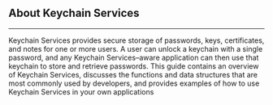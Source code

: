 

## About Keychain Services
-----
Keychain Services provides secure storage of passwords, keys, certificates, and notes for one or more users. A user can unlock a keychain with a single password, and any Keychain Services–aware application can then use that keychain to store and retrieve passwords. This guide contains an overview of Keychain Services, discusses the functions and data structures that are most commonly used by developers, and provides examples of how to use Keychain Services in your own applications
